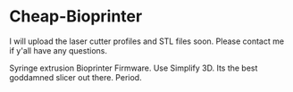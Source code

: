 # Cheap-Bioprinter
I will upload the laser cutter profiles and STL files soon.
Please contact me if y'all have any questions.

Syringe extrusion Bioprinter Firmware.
Use Simplify 3D. Its the best goddamned slicer out there. Period.
